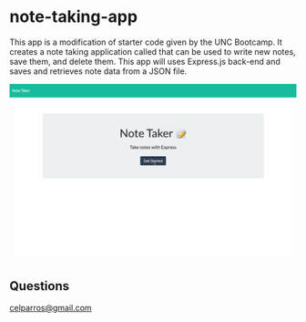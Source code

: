 # note-taking-app

This app is a modification of starter code given by the UNC Bootcamp. It creates a note taking application called that can be used to write new notes, save them, and delete them. This app will uses Express.js back-end and saves and retrieves note data from a JSON file.

![demo-gif](./images/Note_Taking_App.gif)

## Questions
celparros@gmail.com